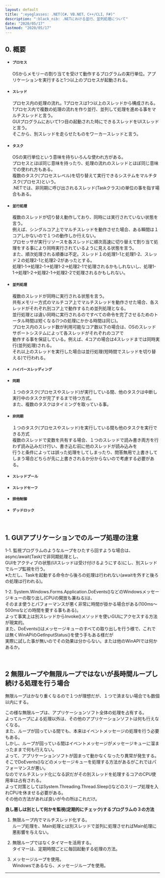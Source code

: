 ```yaml
---
layout: default
title: ":eyeglasses: .NET(C#、VB.NET、C++/CLI、F#)"
description: ":black_nib: .NETにおける並行、並列処理について"
date: "2020/05/17"
lastmod: "2020/05/17"
---
```


## 0. 概要

-   #### `プロセス`
    OSからメモリーの割り当てを受けて動作するプログラムの実行単位。アプリケーションを実行すると1つ以上のプロセスが起動される。  

-   #### `スレッド`
    プロセス内の処理の流れ。1プロセスは1つ以上のスレッドから構成される。  
    1プロセス内で複数の処理の流れを作り並行、並列して処理を進める事をマルチスレッドと言う。  
    GUIプログラムにおいて1つ目の起動された時にできるスレッドをUIスレッドと言う。  
    そこから、別スレッドを走らせたものをワーカースレッドと言う。    

-   #### `タスク`
    OSの実行単位という意味を持ちいろんな使われ方がある。  
    プロセスとほぼ同じ意味を持ったり、処理の流れのスレッドとほぼ同じ意味での使われ方もある。  
    複数のタスク(プロセスレベル)を切り替えて実行できるシステムをマルチタスク(プロセス)という。  
    .NETでは、非同期に呼び出されるスレッド(Taskクラス)の単位の事を指す場合もある。

-   #### `並行処理`
    複数のスレッドが切り替え動作しており、同時には実行されていない状態を言う。  
    例えば、シングルコア上でマルチスレッドを動作させた場合、ある瞬間は１コアしかないので１つの動作しか行えない。  
    プロセッサが実行リソースを各スレッドに順次高速に切り替えて割り当て処理をする事により同時実行されているように見える状態を言う。  
    また、順次処理される順番は不定。スレッド１の処理1-1と処理1-2、スレッド２の処理2-1と処理2-2があったとする。  
    処理1-1→処理2-1→処理1-2→処理2-1で処理されるかもしれないし、処理1-1→処理1-2→処理2-1→処理2-2で処理されるかもしれない。  

-   #### `並列処理`
    複数のスレッドが同時に実行される状態を言う。  
    共有メモリー方式のマルチコア上でマルチスレッドを動作させた場合、各スレッドがそれぞれ別コア上で動作するため並列処理となる。  
    並行処理とは違い同時に実行されるのですべての命令を完了させるためのトータル時間は短くなる(1つの処理にかかる時間は同じ)。  
    プロセス内のスレッド数が利用可能なコア数以下の場合は、OSのスレッドサポートシステムによって各スレッドがそれぞれのコアで  
    動作する事を保証している。例えば、4コアの場合は4スレッドまでは同時実行(並列処理)される。  
    それ以上のスレッドを実行した場合は並行処理(短時間でスレッドを切り替える)で行われる。  

-   #### `ハイパースレッディング`

-   #### `同期`
    １つのタスク(プロセスやスレッド)が実行している間、他のタスクは中断し実行中のタスクが完了するまで待つ方式。  
    また、複数のタスクはタイミングを取っている事。  

-   #### `非同期`
    １つのタスク(プロセスやスレッド)を実行している間も他のタスクを実行できる方式  
    複数のスレッドで変数を共有する場合、１つのスレッドで読み書き両方を行わず読み込みだけ行い、書き込む前に他のスレッドが読み込みを  
    行うと条件によっては誤った処理をしてしまったり、問答無用で上書きしてしまう場合どちらが先に上書きされるか分からないので考慮する必要がある。  

-   #### `スレッドプール`

-   #### `スレッドセーフ`

-   #### `排他制御`

-   #### `デッドロック`

<br />

## 1. GUIアプリケーションでのループ処理の注意

1-1. 監視プログラムのようなループをひたすら回すような場合は、async/await(Task)で非同期処理とし、  
GUIをアクティブの状態(UIスレッドは受け付けるようにする)にし、別スレッドでループ監視を行う。  
※ただし、Taskを起動する命令から後ろの処理は行われない(awaitを外すと後ろの処理は行われる)。  

1-2. System.Windows.Forms.Application.DoEvents()などのWindowsメッセージキューの取り出し(CPUの開放も兼ねる)は、  
そのまま使うとパフォーマンスが悪く非常に時間が掛かる場合がある(100ms～500msなどの時間を要する事もある)。  
よって事実上は別スレッドからInvoke()メソッドを使いGUIにアクセスする方法が現実的。  
また、DoEvents()はメッセージキューのすべての取り出しを行う様で、これでは無くWinAPIのGetInputStatus()を使う手もある様だが  
実際に試した事が無いのでその効果は分からない。または他のWinAPIでは何かあるか。    

<br />

## 2 無限ループや無限ループではないが長時間ループし続ける処理を行う場合

無限ループはかなり重くなるので１つが理想だが、１つで済まない場合でも数個以内にする。  

この様な無限ループは、アプリケーションソフト全体の処理を占有する。  
よってループによる処理以外は、その他のアプリケーションソフトは何も行えなくなる。  
また、ループが回っている間でも、本来はイベントメッセージの処理を行う必要もある。  
しかし、ループが回っている間はイベントメッセージがメッセージキューに溜まったままで何も行えない。  
よって、アプリケーションソフトが固まって動かなくなったり異常が発生する。  
そこでDoEvents()などのメッセージキューを処理する方法があるがこれではパフォーマンスが悪い。  
なのでマルチスレッド化になる訳だがその別スレッドを処理するコアのCPU使用率は占有される。  
よって対策としてはSystem.Threading.Thread.Sleep()などのスリープ処理を入れCPUを休ませる必要がある。  
その他の方法があれば良いが今の所はこれだけ。  

**良し悪しは別として何かを監視(定期的にチェック)するプログラムの３の方法**  
1. 無限ループ内でマルチスレッド化する。  
ループ処理を、Main処理とは別スレッドで並列に処理させればMain処理に悪影響を与えない。  

2.  無限ループではなくタイマーを活用する。  
    タイマーは、定期時間ごとに毎回起動する処理の方法。  

3.  メッセージループを使用。  
    Windowsであるなら、メッセージループを使用。  

* * *

